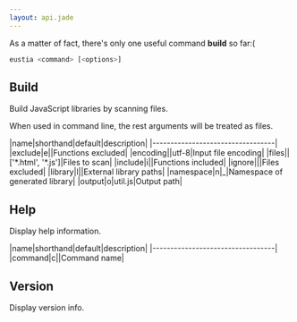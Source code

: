 ```yaml
---
layout: api.jade
---
```


As a matter of fact, there's only one useful command **build** so far:(

```bash
eustia <command> [<options>]
```

## Build

Build JavaScript libraries by scanning files.

When used in command line, the rest arguments will be treated as files.

|name|shorthand|default|description|
|----------------------------------|
|exclude|e||Functions excluded|
|encoding||utf-8|Input file encoding|
|files||['\*.html', '\*.js']|Files to scan|
|include|i||Functions included|
|ignore|||Files excluded|
|library|l||External library paths|
|namespace|n|_|Namespace of generated library|
|output|o|util.js|Output path|

## Help

Display help information.

|name|shorthand|default|description|
|----------------------------------|
|command|c||Command name|

## Version

Display version info.
